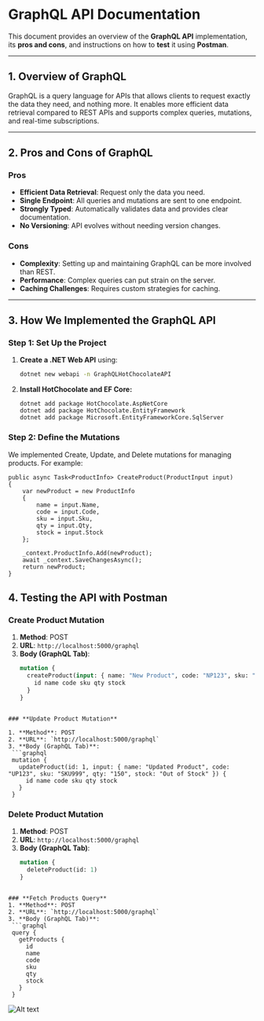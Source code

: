 # GraphQL API Documentation

This document provides an overview of the **GraphQL API** implementation, its **pros and cons**, and instructions on how to **test** it using **Postman**.

---

## 1. Overview of GraphQL

GraphQL is a query language for APIs that allows clients to request exactly the data they need, and nothing more. It enables more efficient data retrieval compared to REST APIs and supports complex queries, mutations, and real-time subscriptions.

---

## 2. Pros and Cons of GraphQL

### **Pros**
- **Efficient Data Retrieval**: Request only the data you need.
- **Single Endpoint**: All queries and mutations are sent to one endpoint.
- **Strongly Typed**: Automatically validates data and provides clear documentation.
- **No Versioning**: API evolves without needing version changes.

### **Cons**
- **Complexity**: Setting up and maintaining GraphQL can be more involved than REST.
- **Performance**: Complex queries can put strain on the server.
- **Caching Challenges**: Requires custom strategies for caching.

---

## 3. How We Implemented the GraphQL API

### **Step 1: Set Up the Project**

1. **Create a .NET Web API** using:
   ```bash
   dotnet new webapi -n GraphQLHotChocolateAPI
   ```
2. **Install HotChocolate and EF Core:**
   ```
   dotnet add package HotChocolate.AspNetCore
   dotnet add package HotChocolate.EntityFramework
   dotnet add package Microsoft.EntityFrameworkCore.SqlServer
   ```

### **Step 2: Define the Mutations**
We implemented Create, Update, and Delete mutations for managing products. For example:
```
public async Task<ProductInfo> CreateProduct(ProductInput input)
{
    var newProduct = new ProductInfo
    {
        name = input.Name,
        code = input.Code,
        sku = input.Sku,
        qty = input.Qty,
        stock = input.Stock
    };

    _context.ProductInfo.Add(newProduct);
    await _context.SaveChangesAsync();
    return newProduct;
}
```

## 4. Testing the API with Postman

### **Create Product Mutation**

1. **Method**: POST  
2. **URL**: `http://localhost:5000/graphql`  
3. **Body (GraphQL Tab)**:
   ```graphql
   mutation {
     createProduct(input: { name: "New Product", code: "NP123", sku: "SKU001", qty: "100", stock: "In Stock" }) {
       id name code sku qty stock
     }
   }
  ```

### **Update Product Mutation**

1. **Method**: POST  
2. **URL**: `http://localhost:5000/graphql`  
3. **Body (GraphQL Tab)**:
   ```graphql
   mutation {
     updateProduct(id: 1, input: { name: "Updated Product", code: "UP123", sku: "SKU999", qty: "150", stock: "Out of Stock" }) {
       id name code sku qty stock
     }
   }
  ```

### **Delete Product Mutation**

1. **Method**: POST  
2. **URL**: `http://localhost:5000/graphql`  
3. **Body (GraphQL Tab)**:
   ```graphql
   mutation {
     deleteProduct(id: 1)
   }
  ```

### **Fetch Products Query**
1. **Method**: POST  
2. **URL**: `http://localhost:5000/graphql`  
3. **Body (GraphQL Tab)**:
   ```graphql
   query {
     getProducts {
       id
       name
       code
       sku
       qty
       stock
     }
   }
   ```

![Alt text](path/to/image.png)

